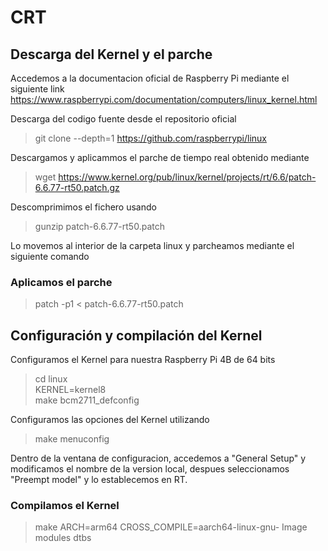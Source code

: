 # CRT

## Descarga del Kernel y el parche
Accedemos a la documentacion oficial de Raspberry Pi mediante el siguiente link
https://www.raspberrypi.com/documentation/computers/linux_kernel.html

Descarga del codigo fuente desde el repositorio oficial
>git clone --depth=1 https://github.com/raspberrypi/linux

Descargamos y aplicammos el parche de tiempo real obtenido mediante
>wget https://www.kernel.org/pub/linux/kernel/projects/rt/6.6/patch-6.6.77-rt50.patch.gz

Descomprimimos el fichero usando
>gunzip patch-6.6.77-rt50.patch

Lo movemos al interior de la carpeta linux y parcheamos mediante el siguiente comando

### Aplicamos el parche
>patch -p1 < patch-6.6.77-rt50.patch

## Configuración y compilación del Kernel
Configuramos el Kernel para nuestra Raspberry Pi 4B de 64 bits
>cd linux  
>KERNEL=kernel8  
>make bcm2711_defconfig

Configuramos las opciones del Kernel utilizando 
>make menuconfig

Dentro de la ventana de configuracion, accedemos a "General Setup" y modificamos el nombre de la version local, despues seleccionamos "Preempt model" y lo establecemos en RT.

### Compilamos el Kernel
>make ARCH=arm64 CROSS_COMPILE=aarch64-linux-gnu- Image modules dtbs
